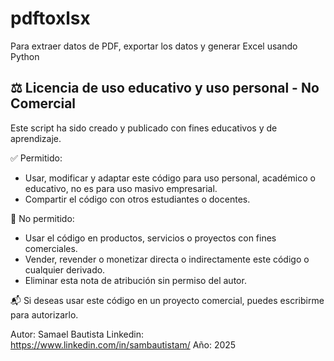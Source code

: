 # pdftoxlsx
Para extraer datos de PDF, exportar los datos y generar Excel usando Python


## ⚖️ Licencia de uso educativo y uso personal - No Comercial

Este script ha sido creado y publicado con fines educativos y de aprendizaje.

✅ Permitido:
- Usar, modificar y adaptar este código para uso personal, académico o educativo, no es para uso masivo empresarial.
- Compartir el código con otros estudiantes o docentes.

🚫 No permitido:
- Usar el código en productos, servicios o proyectos con fines comerciales.
- Vender, revender o monetizar directa o indirectamente este código o cualquier derivado.
- Eliminar esta nota de atribución sin permiso del autor.

📬 Si deseas usar este código en un proyecto comercial, puedes escribirme para autorizarlo.

Autor: Samael Bautista
Linkedin: https://www.linkedin.com/in/sambautistam/
Año: 2025
